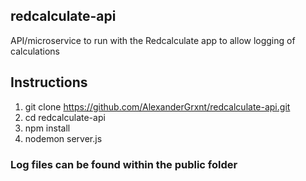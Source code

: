 ## redcalculate-api
API/microservice to run with the Redcalculate app to allow logging of calculations

## Instructions

1. git clone https://github.com/AlexanderGrxnt/redcalculate-api.git
2. cd redcalculate-api
3. npm install
4. nodemon server.js

### Log files can be found within the public folder
